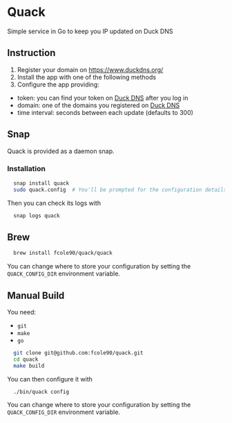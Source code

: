 # Quack

Simple service in Go to keep you IP updated on Duck DNS

## Instruction

1. Register your domain on https://www.duckdns.org/
2. Install the app with one of the following methods
3. Configure the app providing:
 - token: you can find your token on [Duck DNS](https://www.duckdns.org/) after you log in
 - domain: one of the domains you registered on [Duck DNS](https://www.duckdns.org/)
 - time interval: seconds between each update (defaults to 300)


## Snap

Quack is provided as a daemon snap.

### Installation

```bash
  snap install quack
  sudo quack.config  # You'll be prompted for the configuration details
```
Then you can check its logs with

```bash
  snap logs quack
```

## Brew

```bash
  brew install fcole90/quack/quack
```

You can change where to store your configuration by setting the `QUACK_CONFIG_DIR` environment variable.


## Manual Build

You need:
 - `git`
 - `make`
 - `go`

```bash
  git clone git@github.com:fcole90/quack.git
  cd quack
  make build
```

You can then configure it with
```
  ./bin/quack config
```

You can change where to store your configuration by setting the `QUACK_CONFIG_DIR` environment variable.